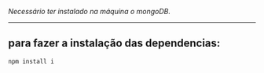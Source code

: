 *Necessário ter instalado na máquina o mongoDB.*

***

## para fazer a instalação das dependencias:

``` npm install i ```
